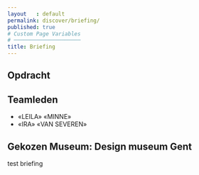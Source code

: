 ```yaml
---
layout   : default
permalink: discover/briefing/
published: true
# Custom Page Variables
# ─────────────────────
title: Briefing
---
```


Opdracht
--------

Teamleden
---------

 - «LEILA» «MINNE»
 - «IRA» «VAN SEVEREN»

Gekozen Museum: Design museum Gent
--------------
test briefing